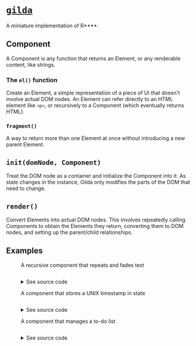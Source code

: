 # [`gilda`](https://github.com/abreen/gilda)

A miniature implementation of R\*\*\*\*.

## Component

A Component is any function that returns an Element, or any renderable content, like strings. 

### The `el()` function

Create an Element, a simple representation of a piece of UI that doesn't involve actual DOM nodes. An Element can refer directly to an HTML element like `<p>`, or recursively to a Component (which eventually returns HTML).

### `fragment()`

A way to return more than one Element at once without introducing a new parent Element.

## `init(domNode, Component)`

Treat the DOM node as a container and initialize the Component into it. As state changes in the instance, Gilda only modifies the parts of the DOM that need to change.

## `render()`

Convert Elements into actual DOM nodes. This involves repeatedly calling Components to obtain the Elements they return, converting them to DOM nodes, and setting up the parent/child relationships.

## Examples

<figure>
  <figcaption>
    A recursive component that repeats and fades text
  </figcaption>

  <div id="hello-gilda"></div>

  <script defer>
function HelloGilda({ lightness = 200 }) {
  if (lightness <= 0) {
    return el("strong", null, "Gilda");
  }
  if (lightness > 200) {
    lightness = 200;
  }

  return fragment(
    el(
      "span",
      { style: `color: rgb(${lightness} ${lightness} ${lightness})` },
      "Hello"
    ),
    el(HelloGilda, { lightness: lightness - 20 })
  );
}
init(document.getElementById('hello-gilda'), HelloGilda);
  </script>

  <pre data-component-output="HelloGilda"></pre>

  <details>
    <summary>See source code</summary>
    <pre data-component-source="HelloGilda"></pre>
  </details>
</figure>

<figure>
  <figcaption>
    A component that stores a UNIX timestamp in state
  </figcaption>

  <div id="clock"></div>

  <script>
function Clock() {
  const [time, setTime] = useState(Date.now());
  // TODO useEffect() for cleanup
  return el(
    "p",
    null,
    fragment("Current UNIX time: ", el("strong", null, `${time}`)),
    el("br"),
    el(
      "button",
      {
        onClick: () => {
          setTime(Date.now());
        }
      },
      "Update"
    )
  );
}
init(document.getElementById('clock'), Clock);
  </script>
  
  <pre data-component-output="Clock"></pre>

  <details>
    <summary>See source code</summary>
    <pre data-component-source="Clock"></pre>
  </details>
</figure>

<figure>
  <figcaption>
    A component that manages a to-do list
  </figcaption>

  <div id="todo"></div>

  <script>
function Todo() {
  const [input, setInput] = useState("");
  const [items, setItems] = useState([
    { done: false, label: "First item" },
    { done: false, label: "Second item" }
  ]);

  function handleChange(e) {
    const target = e.target != null ? e.target : null;
    setInput(target?.value || "");
  }

  function handleClick() {
    setItems([...items, { done: false, label: input }]);
    setInput("");
  }

  return fragment(
    el("ol", null, ...items.map((item) => el("li", null, item.label))),
    el("label", { for: "new-todo" }, "New todo"),
    el("input", {
      type: "text",
      id: "new-todo",
      value: input,
      onKeyUp: handleChange
    }),
    el(
      "button",
      {
        onClick: handleClick
      },
      "Add"
    )
  );
}
init(document.getElementById('todo'), Todo);
  </script>

  <pre data-component-output="Todo"></pre>

  <details>
    <summary>See source code</summary>
    <pre data-component-source="Todo"></pre>
  </details>
</figure>

<script>
function updateRenderedOutput(name, sourceCode) {
  const els = document.getElementsByTagName('pre');
  for (let i = 0; i < els.length; i++) {
    if (els[i].dataset.componentOutput === name) {
      const prettyCode = html_beautify(sourceCode, {
        indent_size: '2',
        brace_style: 'collapse',
        wrap_line_length: '80'
      });
      const highlightedCode = hljs.highlight(prettyCode, {
        language: 'html',
      }).value;
      els[i].innerHTML = highlightedCode;
      break;
    }
  }
}

addEventListener('update', ({container: {component, domElement}}) => {
  updateRenderedOutput(component.name, domElement.outerHTML);
});
</script>
